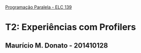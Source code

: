 [Programação Paralela - ELC 139](https://github.com/AndreaInfUFSM/elc139-2016a)

# T2: Experiências com Profilers
## Maurício M. Donato - 201410128

